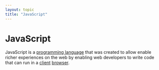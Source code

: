 ```yaml
---
layout: topic
title: "JavaScript"
---
```


# JavaScript

JavaScript is a [programming language](programming-language) that was created to allow enable richer experiences on the web by enabling web developers to write code that can run in a [client](client-server) [browser](web-browser).